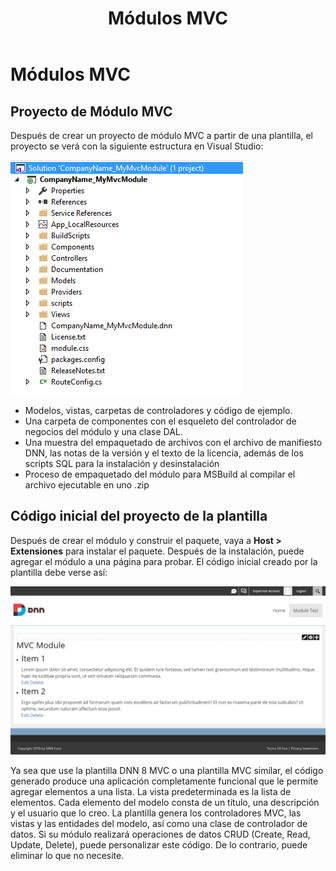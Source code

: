 ﻿---
uid: developers-mvc-modules-overview
locale: es
title: Módulos MVC
dnnversion: 09.02.00
related-topics: mvc-module-mvccontroller,mvc-module-mvcviews,mvc-module-unittest,unsupported-mvc-features
---

# Módulos MVC

## Proyecto de Módulo MVC

Después de crear un proyecto de módulo MVC a partir de una plantilla, el proyecto se verá con la siguiente estructura en Visual Studio:

 ![Visual Studio MVC project](/images/scr-mvc-project-vssolution.png)

*   Modelos, vistas, carpetas de controladores y código de ejemplo.
*   Una carpeta de componentes con el esqueleto del controlador de negocios del módulo y una clase DAL.
*   Una muestra del empaquetado de archivos con el archivo de manifiesto DNN, las notas de la versión y el texto de la licencia, además de los scripts SQL para la instalación y desinstalación
*   Proceso de empaquetado del módulo para MSBuild al compilar el archivo ejecutable en uno .zip

## Código inicial del proyecto de la plantilla

Después de crear el módulo y construir el paquete, vaya a **Host \> Extensiones** para instalar el paquete. Después de la instalación, puede agregar el módulo a una página para probar. El código inicial creado por la plantilla debe verse así:  

![Initial MVC DNN Module](/images/scr-mvc-module-template-view.png)

  
Ya sea que use la plantilla DNN 8 MVC o una plantilla MVC similar, el código generado produce una aplicación completamente funcional que le permite agregar elementos a una lista. La vista predeterminada es la lista de elementos. Cada elemento del modelo consta de un título, una descripción y el usuario que lo creo. La plantilla genera los controladores MVC, las vistas y las entidades del modelo, así como una clase de controlador de datos. Si su módulo realizará operaciones de datos CRUD (Create, Read, Update, Delete), puede personalizar este código. De lo contrario, puede eliminar lo que no necesite.
